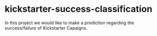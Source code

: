 # kickstarter-success-classification
In this project we would like to make a prediction regarding the success/failure of Kickstarter Capaigns.
